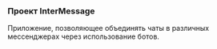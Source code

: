 ### Проект InterMessage

Приложение, позволяющее объединять чаты в различных мессенджерах через использование ботов. 